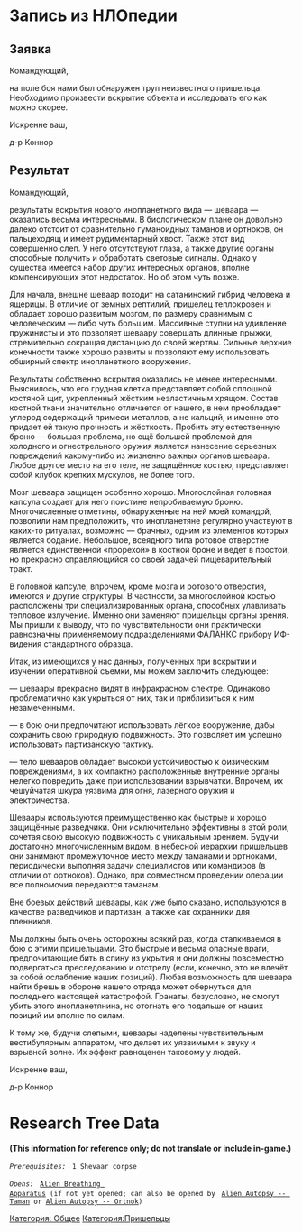 # Запись из НЛОпедии

## Заявка

Командующий,

на поле боя нами был обнаружен труп неизвестного пришельца. Необходимо
произвести вскрытие объекта и исследовать его как можно скорее.

Искренне ваш,

д-р Коннор

## Результат

Командующий,

результаты вскрытия нового инопланетного вида — шеваара — оказались
весьма интересными. В биологическом плане он довольно далеко отстоит от
сравнительно гуманоидных таманов и ортноков, он пальцеходящ и имеет
рудиментарный хвост. Также этот вид совершенно слеп. У него отсутствуют
глаза, а также другие органы способные получить и обработать световые
сигналы. Однако у существа имеется набор других интересных органов,
вполне компенсирующих этот недостаток. Но об этом чуть позже.

Для начала, внешне шеваар походит на сатанинский гибрид человека и
ящерицы. В отличие от земных рептилий, пришелец теплокровен и обладает
хорошо развитым мозгом, по размеру сравнимым с человеческим — либо чуть
большим. Массивные ступни на удивление пружинисты и это позволяет
шеваару совершать длинные прыжки, стремительно сокращая дистанцию до
своей жертвы. Сильные верхние конечности также хорошо развиты и
позволяют ему использовать обширный спектр инопланетного вооружения.

Результаты собственно вскрытия оказались не менее интересными.
Выяснилось, что его грудная клетка представляет собой сплошной костяной
щит, укрепленный жёстким неэластичным хрящом. Состав костной ткани
значительно отличается от нашего, в нем преобладает углерод содержащий
примеси металлов, а не кальций, и именно это придает ей такую прочность
и жёсткость. Пробить эту естественную броню — большая проблема, но ещё
большей проблемой для холодного и огнестрельного оружия является
нанесение серьезных повреждений какому-либо из жизненно важных органов
шеваара. Любое другое место на его теле, не защищённое костью,
представляет собой клубок крепких мускулов, не более того.

Мозг шеваара защищен особенно хорошо. Многослойная головная капсула
создает для него поистине непробиваемую броню. Многочисленные отметины,
обнаруженные на ней моей командой, позволили нам предположить, что
инопланетяне регулярно участвуют в каких-то ритуалах, возможно —
брачных, одним из элементов которых является бодание. Небольшое,
всеядного типа ротовое отверстие является единственной «прорехой» в
костной броне и ведет в простой, но прекрасно справляющийся со своей
задачей пищеварительный тракт.

В головной капсуле, впрочем, кроме мозга и ротового отверстия, имеются и
другие структуры. В частности, за многослойной костью расположены три
специализированных органа, способных улавливать тепловое излучение.
Именно они заменяют пришельцы органы зрения. Мы пришли к выводу, что по
чувствительности они практически равнозначны применяемому
подразделениями ФАЛАНКС прибору ИФ-видения стандартного образца.

Итак, из имеющихся у нас данных, полученных при вскрытии и изучении
оперативной съемки, мы можем заключить следующее:

— шеваары прекрасно видят в инфракрасном спектре. Одинаково
проблематично как укрыться от них, так и приблизиться к ним
незамеченными.

— в бою они предпочитают использовать лёгкое вооружение, дабы сохранить
свою природную подвижность. Это позволяет им успешно использовать
партизанскую тактику.

— тело шевааров обладает высокой устойчивостью к физическим
повреждениями, а их компактно расположенные внутренние органы нелегко
повредить даже при использовании взрывчатки. Впрочем, их чешуйчатая
шкура уязвима для огня, лазерного оружия и электричества.

Шеваары используются преимущественно как быстрые и хорошо защищённые
разведчики. Они исключительно эффективны в этой роли, сочетая свою
высокую подвижность с уникальным зрением. Будучи достаточно
многочисленным видом, в небесной иерархии пришельцев они занимают
промежуточное место между таманами и ортноками, периодически выполняя
задачи специалистов или командиров (в отличии от ортноков). Однако, при
совместном проведении операции все полномочия передаются таманам.

Вне боевых действий шеваары, как уже было сказано, используются в
качестве разведчиков и партизан, а также как охранники для пленников.

Мы должны быть очень осторожны всякий раз, когда сталкиваемся в бою с
этими пришельцами. Это быстрые и весьма опасные враги, предпочитающие
бить в спину из укрытия и они должны повсеместно подвергаться
преследованию и отстрелу (если, конечно, это не влечёт за собой
ослабление наших позиций). Любая возможность для шеваара найти брешь в
обороне нашего отряда может обернуться для последнего настоящей
катастрофой. Гранаты, безусловно, не смогут убить этого инопланетянина,
но отогнать его подальше от наших позиций им вполне по силам.

К тому же, будучи слепыми, шеваары наделены чувствительным вестибулярным
аппаратом, что делает их уязвимыми к звуку и взрывной волне. Их эффект
равноценен таковому у людей.

Искренне ваш,

д-р Коннор

# Research Tree Data

**(This information for reference only; do not translate or include
in-game.)**

*`Prerequisites:`*
` 1 Shevaar corpse`

*`Opens:`*
` `[`Alien Breathing Apparatus`](Research/Alien_Breathing_Apparatus "wikilink")` (if not yet opened; can also be opened by`
` `[`Alien Autopsy -- Taman`](Aliens/Taman "wikilink")` or `[`Alien Autopsy -- Ortnok`](Aliens/Ortnok "wikilink")`)`

[Категория: Общее](Категория:_Общее "wikilink")
[Категория:Пришельцы](Категория:Пришельцы "wikilink")